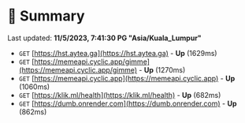 # 📖 Summary
Last updated: **11/5/2023, 7:41:30 PG "Asia/Kuala_Lumpur"**

- `GET` [https://hst.aytea.ga](https://hst.aytea.ga) - **Up** (1629ms)
- `GET` [https://memeapi.cyclic.app/gimme](https://memeapi.cyclic.app/gimme) - **Up** (1270ms)
- `GET` [https://memeapi.cyclic.app](https://memeapi.cyclic.app) - **Up** (1060ms)
- `GET` [https://klik.ml/health](https://klik.ml/health) - **Up** (682ms)
- `GET` [https://dumb.onrender.com](https://dumb.onrender.com) - **Up** (862ms)
